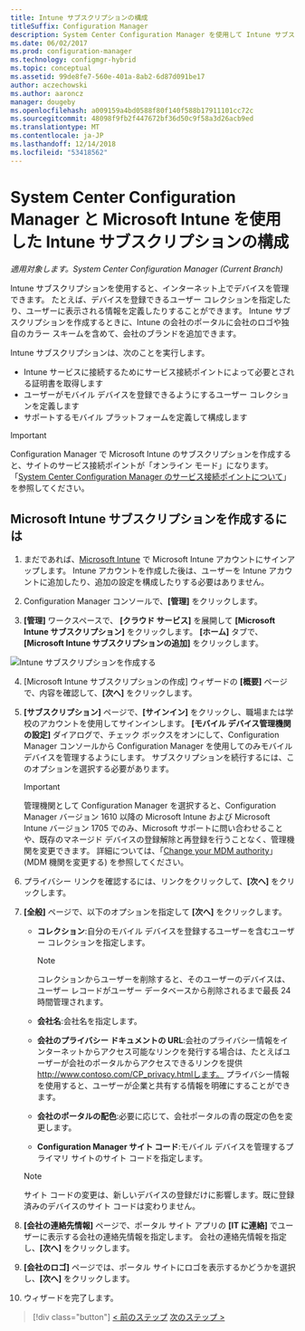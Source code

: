 ```yaml
---
title: Intune サブスクリプションの構成
titleSuffix: Configuration Manager
description: System Center Configuration Manager を使用して Intune サブスクリプションを構成します。
ms.date: 06/02/2017
ms.prod: configuration-manager
ms.technology: configmgr-hybrid
ms.topic: conceptual
ms.assetid: 99de8fe7-560e-401a-8ab2-6d87d091be17
author: aczechowski
ms.author: aaroncz
manager: dougeby
ms.openlocfilehash: a009159a4bd0588f80f140f588b17911101cc72c
ms.sourcegitcommit: 48098f9fb2f447672bf36d50c9f58a3d26acb9ed
ms.translationtype: MT
ms.contentlocale: ja-JP
ms.lasthandoff: 12/14/2018
ms.locfileid: "53418562"
---
```

# <a name="configure-your-intune-subscription-with-system-center-configuration-manager-and-microsoft-intune"></a>System Center Configuration Manager と Microsoft Intune を使用した Intune サブスクリプションの構成

*適用対象します。System Center Configuration Manager (Current Branch)*

Intune サブスクリプションを使用すると、インターネット上でデバイスを管理できます。 たとえば、デバイスを登録できるユーザー コレクションを指定したり、ユーザーに表示される情報を定義したりすることができます。 Intune サブスクリプションを作成するときに、Intune の会社のポータルに会社のロゴや独自のカラー スキームを含めて、会社のブランドを追加できます。

Intune サブスクリプションは、次のことを実行します。

-   Intune サービスに接続するためにサービス接続ポイントによって必要とされる証明書を取得します
-   ユーザーがモバイル デバイスを登録できるようにするユーザー コレクションを定義します
-   サポートするモバイル プラットフォームを定義して構成します

> [!IMPORTANT]
>  Configuration Manager で Microsoft Intune のサブスクリプションを作成すると、サイトのサービス接続ポイントが「オンライン モード」になります。 「[System Center Configuration Manager のサービス接続ポイントについて](../../core/servers/deploy/configure/about-the-service-connection-point.md)」を参照してください。

## <a name="to-create-the-microsoft-intune-subscription"></a>Microsoft Intune サブスクリプションを作成するには

1.  まだであれば、[Microsoft Intune](http://go.microsoft.com/fwlink/?LinkID=258216) で Microsoft Intune アカウントにサインアップします。  Intune アカウントを作成した後は、ユーザーを Intune アカウントに追加したり、追加の設定を構成したりする必要はありません。

2.  Configuration Manager コンソールで、**[管理]** をクリックします。

3.  **[管理]** ワークスペースで、 **[クラウド サービス]** を展開して **[Microsoft Intune サブスクリプション]** をクリックします。 **[ホーム]** タブで、 **[Microsoft Intune サブスクリプションの追加]** をクリックします。

![Intune サブスクリプションを作成する](../media/mdm-set-intune.png)

4. [Microsoft Intune サブスクリプションの作成] ウィザードの **[概要]** ページで、内容を確認して、**[次へ]** をクリックします。

5. **[サブスクリプション]** ページで、**[サインイン]** をクリックし、職場または学校のアカウントを使用してサインインします。 **[モバイル デバイス管理機関の設定]** ダイアログで、チェック ボックスをオンにして、Configuration Manager コンソールから Configuration Manager を使用してのみモバイル デバイスを管理するようにします。 サブスクリプションを続行するには、このオプションを選択する必要があります。

   > [!IMPORTANT]
   >  管理機関として Configuration Manager を選択すると、Configuration Manager バージョン 1610 以降の Microsoft Intune および Microsoft Intune バージョン 1705 でのみ、Microsoft サポートに問い合わせることや、既存のマネージド デバイスの登録解除と再登録を行うことなく、管理機関を変更できます。 詳細については、「[Change your MDM authority](/sccm/mdm/deploy-use/change-mdm-authority)」(MDM 機関を変更する) を参照してください。

6. プライバシー リンクを確認するには、リンクをクリックして、**[次へ]** をクリックします。

7. **[全般]** ページで、以下のオプションを指定して **[次へ]** をクリックします。

   - **コレクション**:自分のモバイル デバイスを登録するユーザーを含むユーザー コレクションを指定します。

     > [!NOTE]
     >  コレクションからユーザーを削除すると、そのユーザーのデバイスは、ユーザー レコードがユーザー データベースから削除されるまで最長 24 時間管理されます。

   - **会社名**:会社名を指定します。

   - **会社のプライバシー ドキュメントの URL**:会社のプライバシー情報をインターネットからアクセス可能なリンクを発行する場合は、たとえばユーザーが会社のポータルからアクセスできるリンクを提供 http://www.contoso.com/CP_privacy.htmlします。 プライバシー情報を使用すると、ユーザーが企業と共有する情報を明確にすることができます。

   - **会社のポータルの配色**:必要に応じて、会社ポータルの青の既定の色を変更します。

   - **Configuration Manager サイト コード**:モバイル デバイスを管理するプライマリ サイトのサイト コードを指定します。

   > [!NOTE]
   >  サイト コードの変更は、新しいデバイスの登録だけに影響します。既に登録済みのデバイスのサイト コードは変わりません。

8. **[会社の連絡先情報]** ページで、ポータル サイト アプリの **[IT に連絡]** でユーザーに表示する会社の連絡先情報を指定します。 会社の連絡先情報を指定し、**[次へ]** をクリックします。

9. **[会社のロゴ]** ページでは、ポータル サイトにロゴを表示するかどうかを選択し、**[次へ]** をクリックします。

10. ウィザードを完了します。

> [!div class="button"]
> [< 前のステップ](confirm-dns.md)  [次のステップ >](terms-and-conditions.md)
